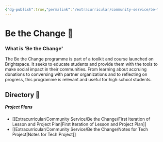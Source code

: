 ```yaml
---
{"dg-publish":true,"permalink":"/extracurricular/community-service/be-the-change/0-be-the-change-directory/","dgHomeLink":true,"dgPassFrontmatter":false}
---
```


# Be the Change 🎒

### What is 'Be the Change'
The Be the Change programme is part of a toolkit and course launched on Brightspace. It seeks to educate students and provide them with the tools to make social impact in their communities. From learning about accruing donations to conversing with partner organizations and to reflecting on progress, this programme is relevant and useful for high school students.

## Directory 🧭
##### Project Plans
- [[Extracurricular/Community Service/Be the Change/First Iteration of Lesson and Project Plan|First Iteration of Lesson and Project Plan]]
- [[Extracurricular/Community Service/Be the Change/Notes for Tech Project|Notes for Tech Project]]




